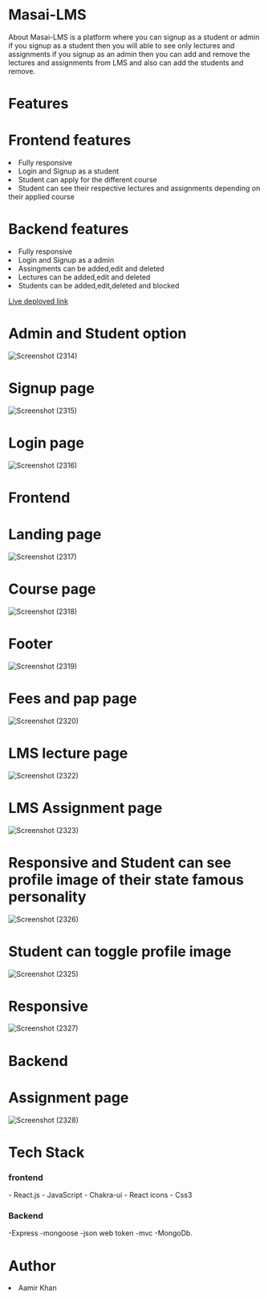 <h1 fontsize="30px">Masai-LMS</h1>
About
Masai-LMS is a platform where you can signup as a student or admin if you signup as a student then you will able to see only lectures and assignments if you signup as an admin then you can add and remove the lectures and assignments from LMS and also can add the students and remove.
<h1>Features</h1>
<h1>Frontend features</h1>
<li>Fully responsive </li>
<li>Login and Signup as a student</li> 
<li>Student can apply for the different course</li> 
<li>Student can see their respective lectures and assignments depending on their applied course </li> 
<h1>Backend features</h1>
<li>Fully responsive </li>
<li>Login and Signup as a admin</li> 
<li>Assingments can be added,edit and deleted </li> 
<li>Lectures can be added,edit and deleted  </li> 
<li>Students can be added,edit,deleted and blocked </li> 


<a href="https://frontend-ecru.vercel.app/">Live deployed link</a>
<h1>Admin and Student option</h1>

![Screenshot (2314)](https://user-images.githubusercontent.com/101388992/224731931-0980efcd-db26-4f3b-be78-5441f2457b77.png)

<h1>Signup page</h1>

![Screenshot (2315)](https://user-images.githubusercontent.com/101388992/224732419-e2423802-732e-4ce0-8cbb-ce64f96be52c.png)

<h1>Login page</h1>

![Screenshot (2316)](https://user-images.githubusercontent.com/101388992/224732607-cfbdbd4b-0806-46d7-99b8-a3c6846e19e0.png)


<h1>Frontend</h1>
<h1>Landing page</h1>

![Screenshot (2317)](https://user-images.githubusercontent.com/101388992/224732998-a0da568a-f26f-426c-a3bb-1a3e34da85e3.png)

<h1>Course page</h1>

![Screenshot (2318)](https://user-images.githubusercontent.com/101388992/224733645-5bb12bc3-b881-458d-9b9f-a545110337c6.png)

<h1>Footer</h1>



![Screenshot (2319)](https://user-images.githubusercontent.com/101388992/224733950-af320c72-b15a-4dd2-bfbd-b523d6228b33.png)

<h1>Fees and pap page</h1>

![Screenshot (2320)](https://user-images.githubusercontent.com/101388992/224734424-f83ad6c7-b923-44fe-96ad-2b2a904900ec.png)

<h1>LMS lecture page</h1>

![Screenshot (2322)](https://user-images.githubusercontent.com/101388992/224734600-d67aa1e2-1aa2-4eb0-835a-9dc1486940ca.png)

<h1>LMS Assignment page</h1>

![Screenshot (2323)](https://user-images.githubusercontent.com/101388992/224734737-a94aa1d7-5fd4-4f0f-9339-409d090e011e.png)

<h1>Responsive and Student can see profile image of their state famous personality  </h1>

![Screenshot (2326)](https://user-images.githubusercontent.com/101388992/224734913-e1a53eab-5390-4ad9-a603-6f68aa1120a8.png)

<h1>Student can toggle profile image</h1>

![Screenshot (2325)](https://user-images.githubusercontent.com/101388992/224736009-cf053e3e-8184-4d29-9950-27b20113d3e7.png)

<h1>Responsive</h1>

![Screenshot (2327)](https://user-images.githubusercontent.com/101388992/224736341-aa015517-ed2f-4b46-b611-1bdfc98665ed.png)

<h1>Backend</h1>
<h1>Assignment page</h1>

![Screenshot (2328)](https://user-images.githubusercontent.com/101388992/224736715-1ef7fe75-e597-4c58-9366-d0394cedb08c.png)



 <h1>Tech Stack</h1>
 <h3>frontend</h3>
- React.js
- JavaScript
- Chakra-ui
- React icons
- Css3
 <h3>Backend</h3>
 -Express
 -mongoose
 -json web token
 -mvc
 -MongoDb.
<h1>Author</h1> 
<li>Aamir Khan</li>
